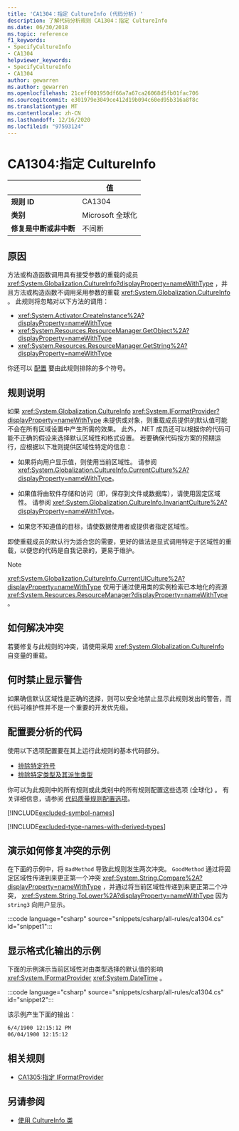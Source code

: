 ```yaml
---
title: 'CA1304：指定 CultureInfo (代码分析) '
description: 了解代码分析规则 CA1304：指定 CultureInfo
ms.date: 06/30/2018
ms.topic: reference
f1_keywords:
- SpecifyCultureInfo
- CA1304
helpviewer_keywords:
- SpecifyCultureInfo
- CA1304
author: gewarren
ms.author: gewarren
ms.openlocfilehash: 21ceff001950df66a7a67ca26068d5fb01fac706
ms.sourcegitcommit: e301979e3049ce412d19b094c60ed95b316a8f8c
ms.translationtype: MT
ms.contentlocale: zh-CN
ms.lasthandoff: 12/16/2020
ms.locfileid: "97593124"
---
```

# <a name="ca1304-specify-cultureinfo"></a>CA1304:指定 CultureInfo

| | 值 |
|-|-|
| **规则 ID** |CA1304|
| **类别** |Microsoft 全球化|
| **修复是中断或非中断** |不间断|

## <a name="cause"></a>原因

方法或构造函数调用具有接受参数的重载的成员 <xref:System.Globalization.CultureInfo?displayProperty=nameWithType> ，并且方法或构造函数不调用采用参数的重载 <xref:System.Globalization.CultureInfo> 。 此规则将忽略对以下方法的调用：

- <xref:System.Activator.CreateInstance%2A?displayProperty=nameWithType>
- <xref:System.Resources.ResourceManager.GetObject%2A?displayProperty=nameWithType>
- <xref:System.Resources.ResourceManager.GetString%2A?displayProperty=nameWithType>

你还可以 [配置](#configure-code-to-analyze) 要由此规则排除的多个符号。

## <a name="rule-description"></a>规则说明

如果 <xref:System.Globalization.CultureInfo> <xref:System.IFormatProvider?displayProperty=nameWithType> 未提供或对象，则重载成员提供的默认值可能不会在所有区域设置中产生所需的效果。 此外，.NET 成员还可以根据你的代码可能不正确的假设来选择默认区域性和格式设置。 若要确保代码按方案的预期运行，应根据以下准则提供区域性特定的信息：

- 如果将向用户显示值，则使用当前区域性。 请参阅 <xref:System.Globalization.CultureInfo.CurrentCulture%2A?displayProperty=nameWithType>。

- 如果值将由软件存储和访问（即，保存到文件或数据库），请使用固定区域性。 请参阅 <xref:System.Globalization.CultureInfo.InvariantCulture%2A?displayProperty=nameWithType>。

- 如果您不知道值的目标，请使数据使用者或提供者指定区域性。

即使重载成员的默认行为适合您的需要，更好的做法是显式调用特定于区域性的重载，以便您的代码是自我记录的，更易于维护。

> [!NOTE]
> <xref:System.Globalization.CultureInfo.CurrentUICulture%2A?displayProperty=nameWithType> 仅用于通过使用类的实例检索已本地化的资源 <xref:System.Resources.ResourceManager?displayProperty=nameWithType> 。

## <a name="how-to-fix-violations"></a>如何解决冲突

若要修复与此规则的冲突，请使用采用 <xref:System.Globalization.CultureInfo> 自变量的重载。

## <a name="when-to-suppress-warnings"></a>何时禁止显示警告

如果确信默认区域性是正确的选择，则可以安全地禁止显示此规则发出的警告，而代码可维护性并不是一个重要的开发优先级。

## <a name="configure-code-to-analyze"></a>配置要分析的代码

使用以下选项配置要在其上运行此规则的基本代码部分。

- [排除特定符号](#exclude-specific-symbols)
- [排除特定类型及其派生类型](#exclude-specific-types-and-their-derived-types)

你可以为此规则中的所有规则或此类别中的所有规则配置这些选项 (全球化) 。 有关详细信息，请参阅 [代码质量规则配置选项](../code-quality-rule-options.md)。

[!INCLUDE[excluded-symbol-names](~/includes/code-analysis/excluded-symbol-names.md)]

[!INCLUDE[excluded-type-names-with-derived-types](~/includes/code-analysis/excluded-type-names-with-derived-types.md)]

## <a name="example-showing-how-to-fix-violations"></a>演示如何修复冲突的示例

在下面的示例中，将 `BadMethod` 导致此规则发生两次冲突。 `GoodMethod` 通过将固定区域性传递到来更正第一个冲突 <xref:System.String.Compare%2A?displayProperty=nameWithType> ，并通过将当前区域性传递到来更正第二个冲突， <xref:System.String.ToLower%2A?displayProperty=nameWithType> 因为 `string3` 向用户显示。

:::code language="csharp" source="snippets/csharp/all-rules/ca1304.cs" id="snippet1":::

## <a name="example-showing-formatted-output"></a>显示格式化输出的示例

下面的示例演示当前区域性对由类型选择的默认值的影响 <xref:System.IFormatProvider> <xref:System.DateTime> 。

:::code language="csharp" source="snippets/csharp/all-rules/ca1304.cs" id="snippet2":::

该示例产生下面的输出：

```txt
6/4/1900 12:15:12 PM
06/04/1900 12:15:12
```

## <a name="related-rules"></a>相关规则

- [CA1305:指定 IFormatProvider](ca1305.md)

## <a name="see-also"></a>另请参阅

- [使用 CultureInfo 类](../../../standard/globalization-localization/globalization.md#work-with-culture-specific-settings)
